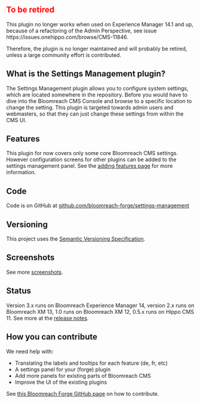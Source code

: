 <!--
  Copyright 2014-2022 Bloomreach Inc. (https://www.bloomreach.com)

  Licensed under the Apache License, Version 2.0 (the "License");
  you may not use this file except in compliance with the License.
  You may obtain a copy of the License at

   http://www.apache.org/licenses/LICENSE-2.0

  Unless required by applicable law or agreed to in writing, software
  distributed under the License is distributed on an "AS IS" BASIS,
  WITHOUT WARRANTIES OR CONDITIONS OF ANY KIND, either express or implied.
  See the License for the specific language governing permissions and
  limitations under the License.
  -->

## <span style="color:red">To be retired</span>

<div class="alert alert-danger">
This plugin no longer works when used on Experience Manager 14.1 and up, because of a refactoring of the Admin 
Perspective, see issue https://issues.onehippo.com/browse/CMS-11846.

Therefore, the plugin is no longer maintained and will probably be retired, unless a large community effort is 
contributed.
</div>

## What is the Settings Management plugin?

The Settings Management plugin allows you to configure system settings, which are located somewhere in the repository.
Before you would have to dive into the Bloomreach CMS Console and browse to a specific location to change the setting.
This plugin is targeted towards admin users and webmasters, so that they can just change these settings from within the CMS UI.

## Features

This plugin for now covers only some core Bloomreach CMS settings. However configuration screens for other 
plugins can be added to the settings management panel. See the [adding features page](adding-features.html) for more information.

## Code

Code is on GitHub at [github.com/bloomreach-forge/settings-management](https://github.com/bloomreach-forge/settings-management)  

## Versioning

This project uses the [Semantic Versioning Specification](http://semver.org/).

## Screenshots

See more [screenshots](screenshots.html).

## Status

Version 3.x runs on Bloomreach Experience Manager 14, version 2.x runs on Bloomreach XM 13, 
1.0 runs on Bloomreach XM 12, 0.5.x runs on Hippo CMS 11. 
See more at the [release notes](release-notes.html).  

## How you can contribute
We need help with:
- Translating the labels and tooltips for each feature (de, fr, etc)
- A settings panel for your (forge) plugin
- Add more panels for existing parts of Bloomreach CMS
- Improve the UI of the existing plugins

See [this Bloomreach Forge GitHub page](https://bloomreach-forge.github.io/development.html) on how to contribute.